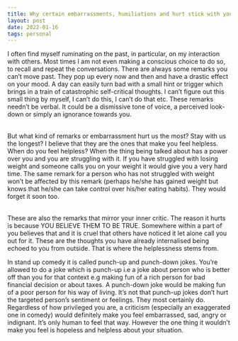 ```yaml
---
title: Why certain embarrassments, humiliations and hurt stick with you?
layout: post
date: 2022-01-16
tags: personal
---
```

<p style="margin-bottom: 32px" class="body"><span>I often find myself ruminating on the past, in particular, on my interaction with others. Most times I am not even making a conscious choice to do so, to recall and repeat the conversations. There are always some remarks you can’t move past. They pop up every now and then and have a drastic effect on your mood. A day can easily turn bad with a small hint or trigger which brings in a train of catastrophic self-critical thoughts. I can’t figure out this small thing by myself, I can’t do this, I can’t do that etc. These remarks needn’t be verbal. It could be a dismissive tone of voice, a perceived look-down or simply an ignorance towards you.</span></p><p style="margin-bottom: 32px" class="body"><span>But what kind of remarks or embarrassment hurt us the most? Stay with us the longest? I believe that they are the ones that make you feel helpless. When do you feel helpless? When the thing being talked about has a power over you and you are struggling with it. If you have struggled with losing weight and someone calls you on your weight it would give you a very hard time. The same remark for a person who has not struggled with weight won’t be affected by this remark (perhaps he/she has gained weight but knows that he/she can take control over his/her eating habits). They would forget it soon too.</span></p><p class="body"><span>These are also the remarks that mirror your inner critic. The reason it hurts is because YOU BELIEVE THEM TO BE TRUE. Somewhere within a part of you believes that and it is cruel that others have noticed it let alone call you out for it. These are the thoughts you have already internalised being echoed to you from outside. That is where the helplessness stems from.</span></p><p class="body"><span>In stand up comedy it is called punch-up and punch-down jokes. You’re allowed to do a joke which is punch-up i.e a joke about person who is better off than you for that context e.g making fun of a rich person for bad financial decision or about taxes. A punch-down joke would be making fun of a poor person for his way of living. It’s not that punch-up jokes don’t hurt the targeted person’s sentiment or feelings. They most certainly do. Regardless of how privileged you are, a criticism (especially an exaggerated one in comedy) would definitely make you feel embarrassed, sad, angry or indignant. It’s only human to feel that way. However the one thing it wouldn’t make you feel is hopeless and helpless about your situation.</span></p>